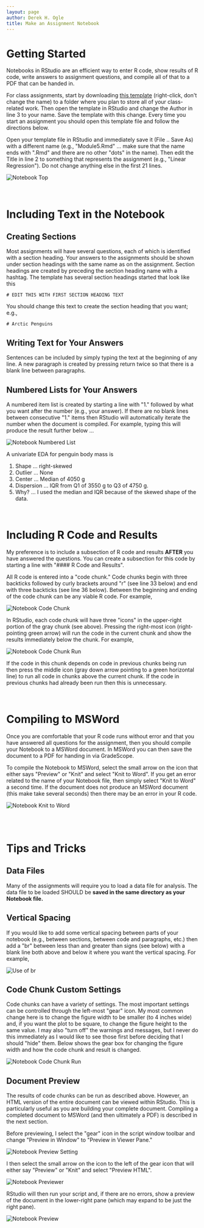 ```yaml
---
layout: page
author: Derek H. Ogle
title: Make an Assignment Notebook
---
```


# Getting Started
Notebooks in RStudio are an efficient way to enter R code, show results of R code, write answers to assignment questions, and compile all of that to a PDF that can be handed in.

For class assignments, start by downloading [this template](https://raw.githubusercontent.com/droglenc/NCMTH207/gh-pages/modules/resources/R%20Assignment%20Template.Rmd) (right-click, don't change the name) to a folder where you plan to store all of your class-related work. Then open the template in RStudio and change the Author in line 3 to your name. Save the template with this change. Every time you start an assignment you should open this template file and follow the directions below.

Open your template file in RStudio and immediately save it (File .. Save As) with a different name (e.g., "Module5.Rmd" ... make sure that the name ends with ".Rmd" and there are no other "dots" in the name). Then edit the Title in line 2 to something that represents the assignment (e.g., "Linear Regression"). Do not change anything else in the first 21 lines.

![Notebook Top](../zimgs/Notebook_TopLines.JPG)

<br>

# Including Text in the Notebook
## Creating Sections
Most assignments will have several questions, each of which is identified with a section heading. Your answers to the assignments should be shown under section headings with the same name as on the assignment. Section headings are created by preceding the section heading name with a hashtag. The template has several section headings started that look like this

```
# EDIT THIS WITH FIRST SECTION HEADING TEXT
```

You should change this text to create the section heading that you want; e.g., 

```
# Arctic Penguins
```

## Writing Text for Your Answers
Sentences can be included by simply typing the text at the beginning of any line. A new paragraph is created by pressing return twice so that there is a blank line between paragraphs.

## Numbered Lists for Your Answers
A numbered item list is created by starting a line with "1." followed by what you want after the number (e.g., your answer). If there are no blank lines between consecutive "1." items then RStudio will automatically iterate the number when the document is compiled. For example, typing this will produce the result further below ...

![Notebook Numbered List](../zimgs/Notebook_NumberedList.JPG)

A univariate EDA for penguin body mass is

1. Shape ... right-skewed
1. Outlier ... None
1. Center ... Median of 4050 g
1. Dispersion ... IQR from Q1 of 3550 g to Q3 of 4750 g.
1. Why? ... I used the median and IQR because of the skewed shape of the data.

<br>

# Including R Code and Results
My preference is to include a subsection of R code and results **AFTER** you have answered the questions. You can create a subsection for this code by starting a line with "#### R Code and Results".

All R code is entered into a "code chunk." Code chunks begin with three backticks followed by curly brackets around "r" (see line 33 below) and end with three backticks (see line 36 below). Between the beginning and ending of the code chunk can be any viable R code. For example,

![Notebook Code Chunk](../zimgs/Notebook_Code1.JPG)

In RStudio, each code chunk will have three "icons" in the upper-right portion of the gray chunk (see above). Pressing the right-most icon (right-pointing green arrow) will run the code in the current chunk and show the results immediately below the chunk. For example,

![Notebook Code Chunk Run](../zimgs/Notebook_Code1Run.JPG)

If the code in this chunk depends on code in previous chunks being run then press the middle icon (gray down arrow pointing to a green horizontal line) to run all code in chunks above the current chunk. If the code in previous chunks had already been run then this is unnecessary.

<br>

# Compiling to MSWord
Once you are comfortable that your R code runs without error and that you have answered all questions for the assignment, then you should compile your Notebook to a MSWord document. In MSWord you can then save the document to a PDF for handing in via GradeScope.

To compile the Notebook to MSWord, select the small arrow on the icon that either says "Preview" or "Knit" and select "Knit to Word". If you get an error related to the name of your Notebook file, then simply select "Knit to Word" a second time. If the document does not produce an MSWord document (this make take several seconds) then there may be an error in your R code.

![Notebook Knit to Word](../zimgs/Notebook_KnitWord.JPG)

<br>
<br>

# Tips and Tricks
## Data Files
Many of the assignments will require you to load a data file for analysis. The data file to be loaded SHOULD be **saved in the same directory as your Notebook file.**

## Vertical Spacing
If you would like to add some vertical spacing between parts of your notebook (e.g., between sections, between code and paragraphs, etc.) then add a "br" between less than and greater than signs (see below) with a blank line both above and below it where you want the vertical spacing. For example,

![Use of br](../zimgs/Notebook_UseOfBR.JPG)

## Code Chunk Custom Settings
Code chunks can have a variety of settings. The most important settings can be controlled through the left-most "gear" icon. My most common change here is to change the figure width to be smaller (to 4 inches wide) and, if you want the plot to be square, to change the figure height to the same value. I may also "turn off" the warnings and messages, but I never do this immediately as I would like to see those first before deciding that I should "hide" them. Below shows the gear box for changing the figure width and how the code chunk and result is changed.

![Notebook Code Chunk Run](../zimgs/Notebook_Code2Run.JPG)

## Document Preview
The results of code chunks can be run as described above. However, an HTML version of the entire document can be viewed within RStudio. This is particularly useful as you are building your complete document. Compiling a completed document to MSWord (and then ultimately a PDF) is described in the next section.

Before previewing, I select the "gear" icon in the script window toolbar and change "Preview in Window" to "Preview in Viewer Pane."

![Notebook Preview Setting](../zimgs/Notebook_PreviewSetting.JPG)

I then select the small arrow on the icon to the left of the gear icon that will either say "Preview" or "Knit" and select "Preview HTML".

![Notebook Previewer](../zimgs/Notebook_Previewer.JPG)

RStudio will then run your script and, if there are no errors, show a preview of the document in the lower-right pane (which may expand to be just the right pane).

![Notebook Preview](../zimgs/Notebook_Preview.JPG)
